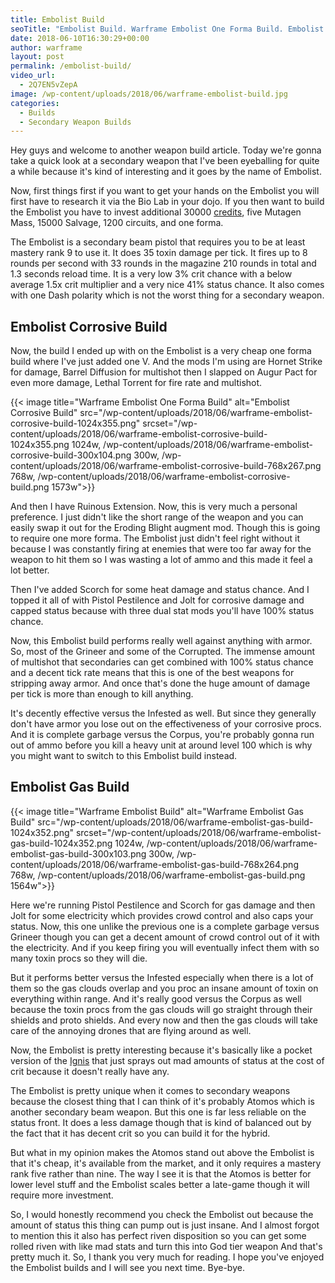 ```yaml
---
title: Embolist Build
seoTitle: "Embolist Build. Warframe Embolist One Forma Build. Embolist Gas Build"
date: 2018-06-10T16:30:29+00:00
author: warframe
layout: post
permalink: /embolist-build/
video_url:
  - 2Q7EN5vZepA
image: /wp-content/uploads/2018/06/warframe-embolist-build.jpg
categories:
  - Builds
  - Secondary Weapon Builds
---
```

Hey guys and welcome to another weapon build article. Today we're gonna take a quick look at a secondary weapon that I've been eyeballing for quite a while because it's kind of interesting and it goes by the name of Embolist.<!--more-->

Now, first things first if you want to get your hands on the Embolist you will first have to research it via the Bio Lab in your dojo. If you then want to build the Embolist you have to invest additional 30000 [credits](/farm-credits-750k-credits-per-hour/ "How to Get Credits in Warframe"), five Mutagen Mass, 15000 Salvage, 1200 circuits, and one forma.

The Embolist is a secondary beam pistol that requires you to be at least mastery rank 9 to use it. It does 35 toxin damage per tick. It fires up to 8 rounds per second with 33 rounds in the magazine 210 rounds in total and 1.3 seconds reload time. It is a very low 3% crit chance with a below average 1.5x crit multiplier and a very nice 41% status chance. It also comes with one Dash polarity which is not the worst thing for a secondary weapon.

## Embolist Corrosive Build

Now, the build I ended up with on the Embolist is a very cheap one forma build where I've just added one V. And the mods I'm using are Hornet Strike for damage, Barrel Diffusion for multishot then I slapped on Augur Pact for even more damage, Lethal Torrent for fire rate and multishot.

{{< image title="Warframe Embolist One Forma Build" alt="Embolist Corrosive Build" src="/wp-content/uploads/2018/06/warframe-embolist-corrosive-build-1024x355.png" srcset="/wp-content/uploads/2018/06/warframe-embolist-corrosive-build-1024x355.png 1024w, /wp-content/uploads/2018/06/warframe-embolist-corrosive-build-300x104.png 300w, /wp-content/uploads/2018/06/warframe-embolist-corrosive-build-768x267.png 768w, /wp-content/uploads/2018/06/warframe-embolist-corrosive-build.png 1573w">}}

And then I have Ruinous Extension. Now, this is very much a personal preference. I just didn't like the short range of the weapon and you can easily swap it out for the Eroding Blight augment mod. Though this is going to require one more forma. The Embolist just didn't feel right without it because I was constantly firing at enemies that were too far away for the weapon to hit them so I was wasting a lot of ammo and this made it feel a lot better.

Then I've added Scorch for some heat damage and status chance. And I topped it all of with Pistol Pestilence and Jolt for corrosive damage and capped status because with three dual stat mods you'll have 100% status chance.

Now, this Embolist build performs really well against anything with armor. So, most of the Grineer and some of the Corrupted. The immense amount of multishot that secondaries can get combined with 100% status chance and a decent tick rate means that this is one of the best weapons for stripping away armor. And once that's done the huge amount of damage per tick is more than enough to kill anything.

It's decently effective versus the Infested as well. But since they generally don't have armor you lose out on the effectiveness of your corrosive procs. And it is complete garbage versus the Corpus, you're probably gonna run out of ammo before you kill a heavy unit at around level 100 which is why you might want to switch to this Embolist build instead.

## Embolist Gas Build

{{< image title="Warframe Embolist Build" alt="Warframe Embolist Gas Build" src="/wp-content/uploads/2018/06/warframe-embolist-gas-build-1024x352.png" srcset="/wp-content/uploads/2018/06/warframe-embolist-gas-build-1024x352.png 1024w, /wp-content/uploads/2018/06/warframe-embolist-gas-build-300x103.png 300w, /wp-content/uploads/2018/06/warframe-embolist-gas-build-768x264.png 768w, /wp-content/uploads/2018/06/warframe-embolist-gas-build.png 1564w">}}

Here we're running Pistol Pestilence and Scorch for gas damage and then Jolt for some electricity which provides crowd control and also caps your status. Now, this one unlike the previous one is a complete garbage versus Grineer though you can get a decent amount of crowd control out of it with the electricity. And if you keep firing you will eventually infect them with so many toxin procs so they will die.

But it performs better versus the Infested especially when there is a lot of them so the gas clouds overlap and you proc an insane amount of toxin on everything within range. And it's really good versus the Corpus as well because the toxin procs from the gas clouds will go straight through their shields and proto shields. And every now and then the gas clouds will take care of the annoying drones that are flying around as well.

Now, the Embolist is pretty interesting because it's basically like a pocket version of the [Ignis](/ignis-wraith-build/ "Warframe Ignis Build") that just sprays out mad amounts of status at the cost of crit because it doesn't really have any.

The Embolist is pretty unique when it comes to secondary weapons because the closest thing that I can think of it's probably Atomos which is another secondary beam weapon. But this one is far less reliable on the status front. It does a less damage though that is kind of balanced out by the fact that it has decent crit so you can build it for the hybrid.

But what in my opinion makes the Atomos stand out above the Embolist is that it's cheap, it's available from the market, and it only requires a mastery rank five rather than nine. The way I see it is that the Atomos is better for lower level stuff and the Embolist scales better a late-game though it will require more investment.

So, I would honestly recommend you check the Embolist out because the amount of status this thing can pump out is just insane. And I almost forgot to mention this it also has perfect riven disposition so you can get some rolled riven with like mad stats and turn this into God tier weapon And that's pretty much it. So, I thank you very much for reading. I hope you've enjoyed the Embolist builds and I will see you next time. Bye-bye.